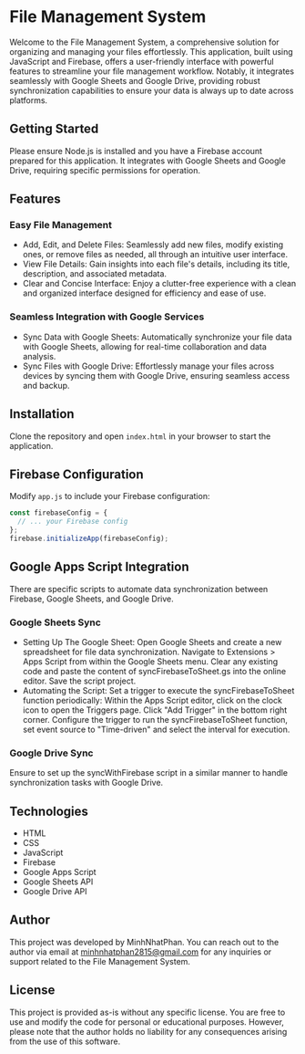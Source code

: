 # File Management System

Welcome to the File Management System, a comprehensive solution for organizing and managing your files effortlessly. This application, built using JavaScript and Firebase, offers a user-friendly interface with powerful features to streamline your file management workflow. Notably, it integrates seamlessly with Google Sheets and Google Drive, providing robust synchronization capabilities to ensure your data is always up to date across platforms.

## Getting Started

Please ensure Node.js is installed and you have a Firebase account prepared for this application. It integrates with Google Sheets and Google Drive, requiring specific permissions for operation.

## Features
### Easy File Management
- Add, Edit, and Delete Files: Seamlessly add new files, modify existing ones, or remove files as needed, all through an intuitive user interface.
- View File Details: Gain insights into each file's details, including its title, description, and associated metadata.
- Clear and Concise Interface: Enjoy a clutter-free experience with a clean and organized interface designed for efficiency and ease of use.
### Seamless Integration with Google Services
- Sync Data with Google Sheets: Automatically synchronize your file data with Google Sheets, allowing for real-time collaboration and data analysis.
- Sync Files with Google Drive: Effortlessly manage your files across devices by syncing them with Google Drive, ensuring seamless access and backup.

## Installation

Clone the repository and open `index.html` in your browser to start the application.

## Firebase Configuration

Modify `app.js` to include your Firebase configuration:

```javascript
const firebaseConfig = {
  // ... your Firebase config
};
firebase.initializeApp(firebaseConfig);

```
## Google Apps Script Integration
There are specific scripts to automate data synchronization between Firebase, Google Sheets, and Google Drive.

### Google Sheets Sync
- Setting Up The Google Sheet:
     Open Google Sheets and create a new spreadsheet for file data synchronization.
     Navigate to Extensions > Apps Script from within the Google Sheets menu.
     Clear any existing code and paste the content of syncFirebaseToSheet.gs into the online editor.
     Save the script project.
- Automating the Script:
     Set a trigger to execute the syncFirebaseToSheet function periodically:
     Within the Apps Script editor, click on the clock icon to open the Triggers page.
     Click "Add Trigger" in the bottom right corner.
     Configure the trigger to run the syncFirebaseToSheet function, set event source to "Time-driven" and select the interval for execution.
### Google Drive Sync
Ensure to set up the syncWithFirebase script in a similar manner to handle synchronization tasks with Google Drive.

## Technologies
- HTML
- CSS
- JavaScript
- Firebase
- Google Apps Script
- Google Sheets API
- Google Drive API

## Author
This project was developed by MinhNhatPhan. You can reach out to the author via email at minhnhatphan2815@gmail.com for any inquiries or support related to the File Management System.

## License
This project is provided as-is without any specific license. You are free to use and modify the code for personal or educational purposes. However, please note that the author holds no liability for any consequences arising from the use of this software.
